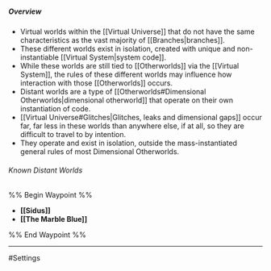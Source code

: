 
##### Overview
- Virtual worlds within the [[Virtual Universe]] that do not have the same characteristics as the vast majority of [[Branches|branches]].
- These different worlds exist in isolation, created with unique and non-instantiable [[Virtual System|system code]].
- While these worlds are still tied to [[Otherworlds]] via the [[Virtual System]], the rules of these different worlds may influence how interaction with those [[Otherworlds]] occurs.
- Distant worlds are a type of [[Otherworlds#Dimensional Otherworlds|dimensional otherworld]] that operate on their own instantiation of code.
- [[Virtual Universe#Glitches|Glitches, leaks and dimensional gaps]] occur far, far less in these worlds than anywhere else, if at all, so they are difficult to travel to by intention.
- They operate and exist in isolation, outside the mass-instantiated general rules of most Dimensional Otherworlds.

###### Known Distant Worlds 

%% Begin Waypoint %%
- **[[Sidus]]**
- **[[The Marble Blue]]**

%% End Waypoint %%


---
#Settings 
